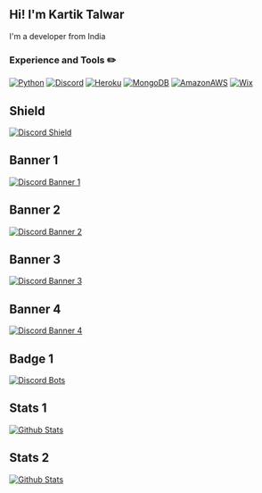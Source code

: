 ## Hi! I'm Kartik Talwar

I'm a developer from India

### Experience and Tools ✏️
[![Python](https://img.shields.io/badge/Python-3776ab?style=for-the-badge&logo=python&logoColor=white)](https://www.python.org/)
[![Discord](https://img.shields.io/badge/Discord-7289DA?style=for-the-badge&logo=discord&logoColor=white)](https://discord.gg/gCmPWtC)
[![Heroku](https://img.shields.io/badge/Heroku-430098?style=for-the-badge&logo=heroku&logoColor=white)](https://heroku.com/)
[![MongoDB](https://img.shields.io/badge/MongoDB-47a248?style=for-the-badge&logo=mongodb&logoColor=white)](https://www.mongodb.com/)
[![AmazonAWS](https://img.shields.io/badge/AmazonAWS-232F3E?style=for-the-badge&logo=amazonaws&logoColor=white)](https://aws.amazon.com/)
[![Wix](https://img.shields.io/badge/Wix-0C6EFC?style=for-the-badge&logo=wix&logoColor=white)](https://wix.com/)

## Shield
[![Discord Shield](https://discordapp.com/api/guilds/545956933170102283/widget.png?style=shield)](https://discord.gg/gCmPWtC)

## Banner 1
[![Discord Banner 1](https://discordapp.com/api/guilds/545956933170102283/widget.png?style=banner1)](https://discord.gg/gCmPWtC)

## Banner 2
[![Discord Banner 2](https://discordapp.com/api/guilds/545956933170102283/widget.png?style=banner2)](https://discord.gg/gCmPWtC)

## Banner 3
[![Discord Banner 3](https://discordapp.com/api/guilds/545956933170102283/widget.png?style=banner3)](https://discord.gg/gCmPWtC)

## Banner 4
[![Discord Banner 4](https://discordapp.com/api/guilds/545956933170102283/widget.png?style=banner4)](https://discord.gg/gCmPWtC)

## Badge 1
[![Discord Bots](https://top.gg/api/widget/servers/697463492457922571.svg)](https://top.gg/bot/697463492457922571)

## Stats 1
[![Github Stats](https://github-readme-stats.vercel.app/api?username=kartiktalwar2003&show_icons=true&hide_border=true&theme=system)](https://github.com/kartiktalwar2003)

## Stats 2
[![Github Stats](https://github-readme-stats.vercel.app/api/top-langs/?username=kartiktalwar2003&theme=system)](https://github.com/kartiktalwar2003)
